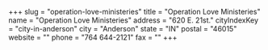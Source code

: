 +++
slug = "operation-love-ministeries"
title = "Operation Love Ministeries"
name = "Operation Love Ministeries"
address = "620 E. 21st."
cityIndexKey = "city-in-anderson"
city = "Anderson"
state = "IN"
postal = "46015"
website = ""
phone = "764 644-2121"
fax = ""
+++
